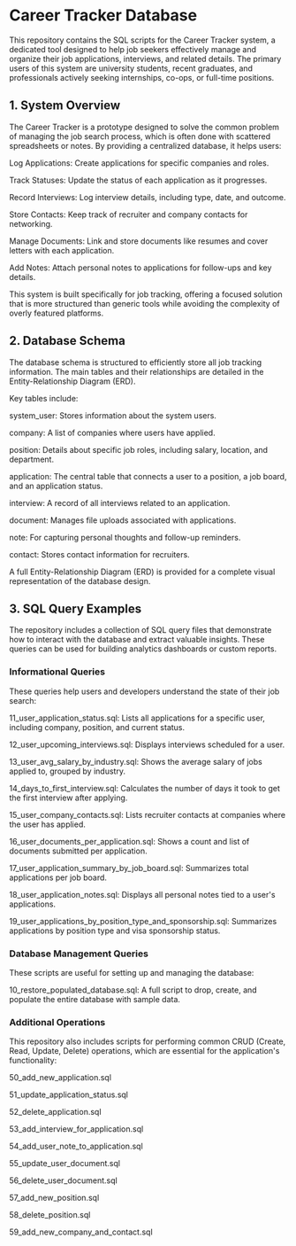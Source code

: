 # Career Tracker Database

This repository contains the SQL scripts for the Career Tracker system, a dedicated tool designed to help job seekers effectively manage and organize their job applications, interviews, and related details. The primary users of this system are university students, recent graduates, and professionals actively seeking internships, co-ops, or full-time positions.

## 1. System Overview

The Career Tracker is a prototype designed to solve the common problem of managing the job search process, which is often done with scattered spreadsheets or notes. By providing a centralized database, it helps users:

Log Applications: Create applications for specific companies and roles.

Track Statuses: Update the status of each application as it progresses.

Record Interviews: Log interview details, including type, date, and outcome.

Store Contacts: Keep track of recruiter and company contacts for networking.

Manage Documents: Link and store documents like resumes and cover letters with each application.

Add Notes: Attach personal notes to applications for follow-ups and key details.

This system is built specifically for job tracking, offering a focused solution that is more structured than generic tools while avoiding the complexity of overly featured platforms.


## 2. Database Schema

The database schema is structured to efficiently store all job tracking information. The main tables and their relationships are detailed in the Entity-Relationship Diagram (ERD).

Key tables include:

system_user: Stores information about the system users.

company: A list of companies where users have applied.

position: Details about specific job roles, including salary, location, and department.

application: The central table that connects a user to a position, a job board, and an application status.

interview: A record of all interviews related to an application.

document: Manages file uploads associated with applications.

note: For capturing personal thoughts and follow-up reminders.

contact: Stores contact information for recruiters.

A full Entity-Relationship Diagram (ERD) is provided for a complete visual representation of the database design.

## 3. SQL Query Examples

The repository includes a collection of SQL query files that demonstrate how to interact with the database and extract valuable insights. These queries can be used for building analytics dashboards or custom reports.

### Informational Queries

These queries help users and developers understand the state of their job search:

11_user_application_status.sql: Lists all applications for a specific user, including company, position, and current status.

12_user_upcoming_interviews.sql: Displays interviews scheduled for a user.

13_user_avg_salary_by_industry.sql: Shows the average salary of jobs applied to, grouped by industry.

14_days_to_first_interview.sql: Calculates the number of days it took to get the first interview after applying.

15_user_company_contacts.sql: Lists recruiter contacts at companies where the user has applied.

16_user_documents_per_application.sql: Shows a count and list of documents submitted per application.

17_user_application_summary_by_job_board.sql: Summarizes total applications per job board.

18_user_application_notes.sql: Displays all personal notes tied to a user's applications.

19_user_applications_by_position_type_and_sponsorship.sql: Summarizes applications by position type and visa sponsorship status.

### Database Management Queries
These scripts are useful for setting up and managing the database:

10_restore_populated_database.sql: A full script to drop, create, and populate the entire database with sample data.

### Additional Operations

This repository also includes scripts for performing common CRUD (Create, Read, Update, Delete) operations, which are essential for the application's functionality:

50_add_new_application.sql

51_update_application_status.sql

52_delete_application.sql

53_add_interview_for_application.sql

54_add_user_note_to_application.sql

55_update_user_document.sql

56_delete_user_document.sql

57_add_new_position.sql

58_delete_position.sql

59_add_new_company_and_contact.sql

